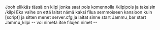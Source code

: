 Jooh elikkäs tässä on kilpi jonka saat pois komennolla /kilpipois ja takaisin /kilpi
Eka vaihe on että laitat nämä kaksi filua semmoiseen kansioon kuin [script] ja sitten menet server.cfg ja laitat sinne 
start Jammu_bar
start Jammu_kilpi
-- voi nimetä itse filujen nimet --
